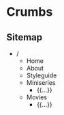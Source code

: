 # Crumbs

## Sitemap

- /
  - Home
  - About
  - Styleguide
  - Miniseries
    - {{...}}
  - Movies
    - {{...}}
